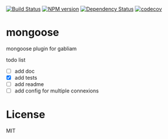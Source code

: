 [![Build Status][build-image]][build-url]
[![NPM version][npm-image]][npm-url]
[![Dependency Status][gemnasium-image]][gemnasium-url]
[![codecov][codecov-image]][codecov-url]

# mongoose
mongoose plugin for gabliam


todo list
- [ ] add doc
- [x] add tests
- [ ] add readme
- [ ] add config for multiple connexions

# License

  MIT

[build-image]: https://img.shields.io/travis/gabliam/mongoose/master.svg?style=flat-square
[build-url]: https://travis-ci.org/gabliam/mongoose
[npm-image]: https://img.shields.io/npm/v/@gabliam/mongoose.svg?style=flat-square
[npm-url]: https://github.com/gabliam/mongoose
[gemnasium-image]: http://img.shields.io/gemnasium/gabliam/mongoose.svg?style=flat-square
[gemnasium-url]: https://gemnasium.com/gabliam/mongoose
[codecov-image]: https://img.shields.io/codecov/c/github/gabliam/mongoose/master.svg?style=flat-square
[codecov-url]: https://codecov.io/gh/gabliam/mongoose

